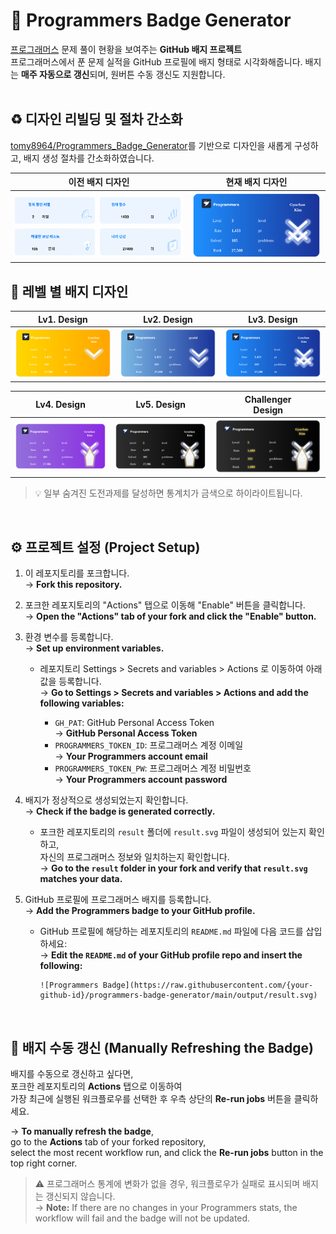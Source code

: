 # 🔰 Programmers Badge Generator

[프로그래머스](https://programmers.co.kr/) 문제 풀이 현황을 보여주는 **GitHub 배지 프로젝트**<br>
프로그래머스에서 푼 문제 실적을 GitHub 프로필에 배지 형태로 시각화해줍니다. 배지는 **매주 자동으로 갱신**되며, 원버튼 수동 갱신도 지원합니다.<br><br>

## ♻️ 디자인 리빌딩 및 절차 간소화

[tomy8964/Programmers_Badge_Generator](https://github.com/tomy8964/Programmers_Badge_Generator?tab=readme-ov-file)를 기반으로 디자인을 새롭게 구성하고, 배지 생성 절차를 간소화하였습니다.

|                        이전 배지 디자인                         |                       현재 배지 디자인                        |
| :-------------------------------------------------------------: | :-----------------------------------------------------------: |
| ![Previous badge design](./readme-assets/prev_badge_design.svg) | ![Current badge design](./readme-assets/cur_badge_design.svg) |

## 🌟 레벨 별 배지 디자인

|                          Lv1. Design                          |                          Lv2. Design                          |                          Lv3. Design                          |
| :-----------------------------------------------------------: | :-----------------------------------------------------------: | :-----------------------------------------------------------: |
| ![Lv1. badge design](./readme-assets/level1_badge_design.svg) | ![Lv2. badge design](./readme-assets/level2_badge_design.svg) | ![Lv3. badge design](./readme-assets/level3_badge_design.svg) |

|                          Lv4. Design                          |                          Lv5. Design                          |                          Challenger<br>Design                           |
| :-----------------------------------------------------------: | :-----------------------------------------------------------: | :---------------------------------------------------------------------: |
| ![Lv4. badge design](./readme-assets/level4_badge_design.svg) | ![Lv5. badge design](./readme-assets/level5_badge_design.svg) | ![Challenger badge design](./readme-assets/challenger_badge_design.svg) |

> 💡 일부 숨겨진 도전과제를 달성하면 통계치가 금색으로 하이라이트됩니다.

<br>

## ⚙️ 프로젝트 설정 (Project Setup)

1. 이 레포지토리를 포크합니다.  
   → **Fork this repository.**

2. 포크한 레포지토리의 "Actions" 탭으로 이동해 "Enable" 버튼을 클릭합니다.  
   → **Open the "Actions" tab of your fork and click the "Enable" button.**

3. 환경 변수를 등록합니다.  
   → **Set up environment variables.**

   - 레포지토리 Settings > Secrets and variables > Actions 로 이동하여 아래 값을 등록합니다.  
     → **Go to Settings > Secrets and variables > Actions and add the following variables:**

     - `GH_PAT`: GitHub Personal Access Token  
       → **GitHub Personal Access Token**
     - `PROGRAMMERS_TOKEN_ID`: 프로그래머스 계정 이메일  
       → **Your Programmers account email**
     - `PROGRAMMERS_TOKEN_PW`: 프로그래머스 계정 비밀번호  
       → **Your Programmers account password**

4. 배지가 정상적으로 생성되었는지 확인합니다.  
   → **Check if the badge is generated correctly.**

   - 포크한 레포지토리의 `result` 폴더에 `result.svg` 파일이 생성되어 있는지 확인하고,  
      자신의 프로그래머스 정보와 일치하는지 확인합니다.  
     → **Go to the `result` folder in your fork and verify that `result.svg` matches your data.**

5. GitHub 프로필에 프로그래머스 배지를 등록합니다.  
   → **Add the Programmers badge to your GitHub profile.**

   - GitHub 프로필에 해당하는 레포지토리의 `README.md` 파일에 다음 코드를 삽입하세요:  
      → **Edit the `README.md` of your GitHub profile repo and insert the following:**

     ```
     ![Programmers Badge](https://raw.githubusercontent.com/{your-github-id}/programmers-badge-generator/main/output/result.svg)
     ```

     <br>

## 🔄 배지 수동 갱신 (Manually Refreshing the Badge)

배지를 수동으로 갱신하고 싶다면,  
포크한 레포지토리의 **Actions** 탭으로 이동하여  
가장 최근에 실행된 워크플로우를 선택한 후 우측 상단의 **Re-run jobs** 버튼을 클릭하세요.

→ **To manually refresh the badge**,  
go to the **Actions** tab of your forked repository,  
select the most recent workflow run, and click the **Re-run jobs** button in the top right corner.

> ⚠️ 프로그래머스 통계에 변화가 없을 경우, 워크플로우가 실패로 표시되며 배지는 갱신되지 않습니다.  
> → **Note:** If there are no changes in your Programmers stats, the workflow will fail and the badge will not be updated.

